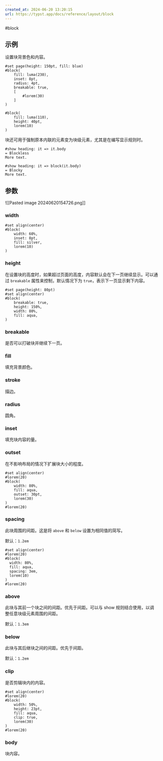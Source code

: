 ```yaml
---
created_at: 2024-06-20 13:20:15
url: https://typst.app/docs/reference/layout/block
---
```

#block

## 示例

设置块背景色和内容。

```typst
#set page(height: 150pt, fill: blue)
#block(
	fill: luma(230),
	inset: 8pt,
	radius: 4pt,
	breakable: true,
	[
	    #lorem(30)
	]
)

#block(
    fill: luma(110),
    height: 40pt,
    lorem(10)
)
```

块还可用于强制原本内联的元素变为块级元素，尤其是在编写显示规则时。

```typst
#show heading: it => it.body
= Blockless
More text.

#show heading: it => block(it.body)
= Blocky
More text.
```

## 参数

![[Pasted image 20240620154726.png]]

### width

```typst
#set align(center)
#block(
    width: 60%,
    inset: 8pt,
    fill: silver,
    lorem(10)
)
```

### height

在设置块的高度时，如果超过页面的高度，内容默认会在下一页继续显示。可以通过 `breakable` 属性来控制，默认情况下为 `true`，表示下一页显示剩下内容。

```typst
#set page(height: 80pt)
#set align(center)
#block(
    breakable: true,
    height: 150%,
    width: 80%,
    fill: aqua,
)
```

### breakable

是否可以打破块并继续下一页。

### fill

填充背景颜色。

### stroke

描边。

### radius

圆角。

### inset

填充块内容的量。

### outset

在不影响布局的情况下扩展块大小的程度。

```typst
#set align(center)
#lorem(20)
#block(
    width: 80%,
    fill: aqua,
    outset: 30pt,
    lorem(30)
)
#lorem(20)
```

### spacing

此块周围的间距。这是将 `above` 和 `below` 设置为相同值的简写。

默认：`1.2em` 

```typst
#set align(center)
#lorem(20)
#block(
  width: 80%,
  fill: aqua,
  spacing: 3em,
  lorem(10)
)
#lorem(20)
```

### above

此块与其前一个块之间的间距。优先于间距。可以与 show 规则结合使用，以调整任意块级元素周围的间距。

默认：`1.3em` 

### below

此块与其后继块之间的间距。优先于间距。

默认：`1.2em` 

### clip

是否剪辑块内的内容。

```typst
#set align(center)
#lorem(20)
#block(
    width: 50%,
    height: 23pt,
    fill: aqua,
    clip: true,
    lorem(30)
)
#lorem(20)
```

### body

块内容。
